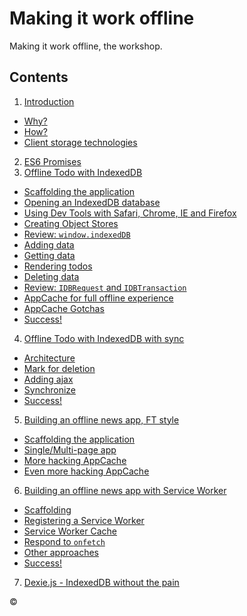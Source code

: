 Making it work offline
======================

Making it work offline, the workshop.

Contents
--------

1. [Introduction](01-introduction)
  - [Why?](01-introduction/why.md)
  - [How?](01-introduction/how.md)
  - [Client storage technologies](01-introduction/dysfunctional-family.md)
2. [ES6 Promises](02-a-promising-start)
3. [Offline Todo with IndexedDB](03-offline-todo)
  - [Scaffolding the application](03-offline-todo/01-scaffolding)
  - [Opening an IndexedDB database](03-offline-todo/02-opening-a-database)
  - [Using Dev Tools with Safari, Chrome, IE and Firefox](03-offline-todo/03-using-dev-tools)
  - [Creating Object Stores](03-offline-todo/04-creating-object-stores)
  - [Review: `window.indexedDB`](03-offline-todo/05-review-window-indexeddb)
  - [Adding data](03-offline-todo/06-adding-data)
  - [Getting data](03-offline-todo/07-getting-data)
  - [Rendering todos](03-offline-todo/08-rendering-todos)
  - [Deleting data](03-offline-todo/09-deleting-data)
  - [Review: `IDBRequest` and `IDBTransaction`](03-offline-todo/10-review-requests-transactions)
  - [AppCache for full offline experience](03-offline-todo/11-appcache)
  - [AppCache Gotchas](03-offline-todo/12-appcache-gotcha-1)
  - [Success!](03-offline-todo/13-success)
4. [Offline Todo with IndexedDB with sync](04-offline-todo-with-sync)
  - [Architecture](04-offline-todo-with-sync/01-architecture)
  - [Mark for deletion](04-offline-todo-with-sync/02-mark-for-deletion)
  - [Adding ajax](04-offline-todo-with-sync/03-adding-ajax)
  - [Synchronize](04-offline-todo-with-sync/04-synchronize)
  - [Success!](04-offline-todo-with-sync/05-success)
5. [Building an offline news app, FT style](05-offline-news)
  - [Scaffolding the application](05-offline-news/01-scaffolding)
  - [Single/Multi-page app](05-offline-news/02-single-multi-page)
  - [More hacking AppCache](05-offline-news/03-hacking-appcache)
  - [Even more hacking AppCache](05-offline-news/04-more-hacking-appcache)
6. [Building an offline news app with Service Worker](06-offline-news-with-service-worker)
  - [Scaffolding](06-offline-news-with-service-worker/01-scaffolding)
  - [Registering a Service Worker](06-offline-news-with-service-worker/02-registering-a-service-worker)
  - [Service Worker Cache](06-offline-news-with-service-worker/03-service-worker-caches)
  - [Respond to `onfetch`](06-offline-news-with-service-worker/04-onfetch)
  - [Other approaches](06-offline-news-with-service-worker/05-other-approaches)
  - [Success!](06-offline-news-with-service-worker/06-success)
7. [Dexie.js - IndexedDB without the pain](07-dexie)

©
